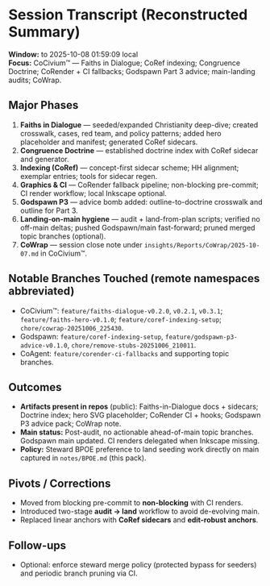 # Session Transcript (Reconstructed Summary)

**Window:** to 2025-10-08 01:59:09 local  
**Focus:** CoCivium™ — Faiths in Dialogue; CoRef indexing; Congruence Doctrine; CoRender + CI fallbacks; Godspawn Part 3 advice; main-landing audits; CoWrap.

## Major Phases
1. **Faiths in Dialogue** — seeded/expanded Christianity deep-dive; created crosswalk, cases, red team, and policy patterns; added hero placeholder and manifest; generated CoRef sidecars.
2. **Congruence Doctrine** — established doctrine index with CoRef sidecar and generator.
3. **Indexing (CoRef)** — concept-first sidecar scheme; HH alignment; exemplar entries; tools for sidecar regen.
4. **Graphics & CI** — CoRender fallback pipeline; non-blocking pre-commit; CI render workflow; local Inkscape optional.
5. **Godspawn P3** — advice bomb added: outline-to-doctrine crosswalk and outline for Part 3.
6. **Landing-on-main hygiene** — audit + land-from-plan scripts; verified no off-main deltas; pushed Godspawn/main fast-forward; pruned merged topic branches (optional).
7. **CoWrap** — session close note under `insights/Reports/CoWrap/2025-10-07.md` in CoCivium™.

## Notable Branches Touched (remote namespaces abbreviated)
- CoCivium™: `feature/faiths-dialogue-v0.2.0`, `v0.2.1`, `v0.3.1`; `feature/faiths-hero-v0.1.0`; `feature/coref-indexing-setup`; `chore/cowrap-20251006_225430`.
- Godspawn: `feature/coref-indexing-setup`, `feature/godspawn-p3-advice-v0.1.0`, `chore/remove-stubs-20251006_210011`.
- CoAgent: `feature/corender-ci-fallbacks` and supporting topic branches.

## Outcomes
- **Artifacts present in repos** (public): Faiths-in-Dialogue docs + sidecars; Doctrine index; hero SVG placeholder; CoRender CI + hooks; Godspawn P3 advice pack; CoWrap note.
- **Main status:** Post-audit, no actionable ahead-of-main topic branches. Godspawn main updated. CI renders delegated when Inkscape missing.
- **Policy:** Steward BPOE preference to land seeding work directly on main captured in `notes/BPOE.md` (this pack).

## Pivots / Corrections
- Moved from blocking pre-commit to **non-blocking** with CI renders.
- Introduced two-stage **audit → land** workflow to avoid de-evolving main.
- Replaced linear anchors with **CoRef sidecars** and **edit-robust anchors**.

## Follow-ups
- Optional: enforce steward merge policy (protected bypass for seeders) and periodic branch pruning via CI.